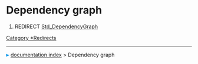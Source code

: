 # Dependency graph
1.  REDIRECT [Std_DependencyGraph](Std_DependencyGraph.md)



[Category   *Redirects](Category_Redirects.md)



---
![](images/Right_arrow.png) [documentation index](../README.md) > Dependency graph
